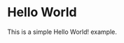 <!--
* Title: Hello World!
* Description: Hello world of volcano!
-->

# Hello World

This is a simple Hello World! example.
